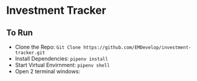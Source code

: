 # Investment Tracker

## To Run

- Clone the Repo: `Git Clone https://github.com/EMDevelop/investment-tracker.git`
- Install Dependencies: `pipenv install`
- Start Virtual Envirnment: `pipenv shell`
- Open 2 terminal windows:

```

```

